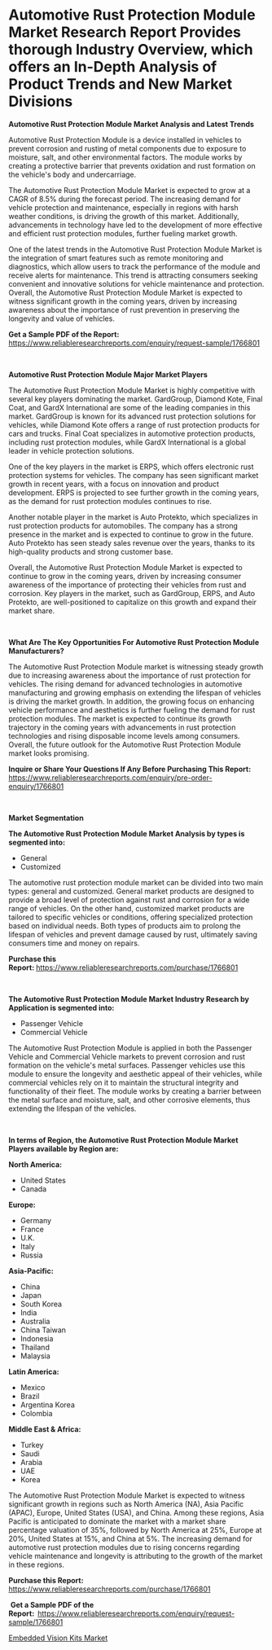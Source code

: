 <p><h1>Automotive Rust Protection Module Market Research Report Provides thorough Industry Overview, which offers an In-Depth Analysis of Product Trends and New Market Divisions</h1></p><p><strong>Automotive Rust Protection Module Market Analysis and Latest Trends</strong></p>
<p><p>Automotive Rust Protection Module is a device installed in vehicles to prevent corrosion and rusting of metal components due to exposure to moisture, salt, and other environmental factors. The module works by creating a protective barrier that prevents oxidation and rust formation on the vehicle's body and undercarriage.</p><p>The Automotive Rust Protection Module Market is expected to grow at a CAGR of 8.5% during the forecast period. The increasing demand for vehicle protection and maintenance, especially in regions with harsh weather conditions, is driving the growth of this market. Additionally, advancements in technology have led to the development of more effective and efficient rust protection modules, further fueling market growth.</p><p>One of the latest trends in the Automotive Rust Protection Module Market is the integration of smart features such as remote monitoring and diagnostics, which allow users to track the performance of the module and receive alerts for maintenance. This trend is attracting consumers seeking convenient and innovative solutions for vehicle maintenance and protection. Overall, the Automotive Rust Protection Module Market is expected to witness significant growth in the coming years, driven by increasing awareness about the importance of rust prevention in preserving the longevity and value of vehicles.</p></p>
<p><strong>Get a Sample PDF of the Report:&nbsp;</strong> <a href="https://www.reliableresearchreports.com/enquiry/request-sample/1766801">https://www.reliableresearchreports.com/enquiry/request-sample/1766801</a></p>
<p>&nbsp;</p>
<p><strong>Automotive Rust Protection Module Major Market Players</strong></p>
<p><p>The Automotive Rust Protection Module Market is highly competitive with several key players dominating the market. GardGroup, Diamond Kote, Final Coat, and GardX International are some of the leading companies in this market. GardGroup is known for its advanced rust protection solutions for vehicles, while Diamond Kote offers a range of rust protection products for cars and trucks. Final Coat specializes in automotive protection products, including rust protection modules, while GardX International is a global leader in vehicle protection solutions.</p><p>One of the key players in the market is ERPS, which offers electronic rust protection systems for vehicles. The company has seen significant market growth in recent years, with a focus on innovation and product development. ERPS is projected to see further growth in the coming years, as the demand for rust protection modules continues to rise.</p><p>Another notable player in the market is Auto Protekto, which specializes in rust protection products for automobiles. The company has a strong presence in the market and is expected to continue to grow in the future. Auto Protekto has seen steady sales revenue over the years, thanks to its high-quality products and strong customer base.</p><p>Overall, the Automotive Rust Protection Module Market is expected to continue to grow in the coming years, driven by increasing consumer awareness of the importance of protecting their vehicles from rust and corrosion. Key players in the market, such as GardGroup, ERPS, and Auto Protekto, are well-positioned to capitalize on this growth and expand their market share.</p></p>
<p>&nbsp;</p>
<p><strong>What Are The Key Opportunities For Automotive Rust Protection Module Manufacturers?</strong></p>
<p><p>The Automotive Rust Protection Module market is witnessing steady growth due to increasing awareness about the importance of rust protection for vehicles. The rising demand for advanced technologies in automotive manufacturing and growing emphasis on extending the lifespan of vehicles is driving the market growth. In addition, the growing focus on enhancing vehicle performance and aesthetics is further fueling the demand for rust protection modules. The market is expected to continue its growth trajectory in the coming years with advancements in rust protection technologies and rising disposable income levels among consumers. Overall, the future outlook for the Automotive Rust Protection Module market looks promising.</p></p>
<p><strong>Inquire or Share Your Questions If Any Before Purchasing This Report:</strong> <a href="https://www.reliableresearchreports.com/enquiry/pre-order-enquiry/1766801">https://www.reliableresearchreports.com/enquiry/pre-order-enquiry/1766801</a></p>
<p>&nbsp;</p>
<p><strong>Market Segmentation</strong></p>
<p><strong>The Automotive Rust Protection Module Market Analysis by types is segmented into:</strong></p>
<p><ul><li>General</li><li>Customized</li></ul></p>
<p><p>The automotive rust protection module market can be divided into two main types: general and customized. General market products are designed to provide a broad level of protection against rust and corrosion for a wide range of vehicles. On the other hand, customized market products are tailored to specific vehicles or conditions, offering specialized protection based on individual needs. Both types of products aim to prolong the lifespan of vehicles and prevent damage caused by rust, ultimately saving consumers time and money on repairs.</p></p>
<p><strong>Purchase this Report:&nbsp;</strong><a href="https://www.reliableresearchreports.com/purchase/1766801">https://www.reliableresearchreports.com/purchase/1766801</a></p>
<p>&nbsp;</p>
<p><strong>The Automotive Rust Protection Module Market Industry Research by Application is segmented into:</strong></p>
<p><ul><li>Passenger Vehicle</li><li>Commercial Vehicle</li></ul></p>
<p><p>The Automotive Rust Protection Module is applied in both the Passenger Vehicle and Commercial Vehicle markets to prevent corrosion and rust formation on the vehicle's metal surfaces. Passenger vehicles use this module to ensure the longevity and aesthetic appeal of their vehicles, while commercial vehicles rely on it to maintain the structural integrity and functionality of their fleet. The module works by creating a barrier between the metal surface and moisture, salt, and other corrosive elements, thus extending the lifespan of the vehicles.</p></p>
<p>&nbsp;</p>
<p><strong>In terms of Region, the Automotive Rust Protection Module Market Players available by Region are:</strong></p>
<p>
    <p> <strong> North America: </strong>
        <ul>
            <li>United States</li>
            <li>Canada</li>
        </ul>
        </p> 
    <p> <strong> Europe: </strong>
        <ul>
            <li>Germany</li>
            <li>France</li>
            <li>U.K.</li>
            <li>Italy</li>
            <li>Russia</li>
        </ul>
        </p> 
    <p> <strong> Asia-Pacific: </strong>
        <ul>
            <li>China</li>
            <li>Japan</li>
            <li>South Korea</li>
            <li>India</li>
            <li>Australia</li>
            <li>China Taiwan</li>
            <li>Indonesia</li>
            <li>Thailand</li>
            <li>Malaysia</li>
        </ul>
        </p> 
    <p> <strong> Latin America: </strong>
        <ul>
            <li>Mexico</li>
            <li>Brazil</li>
            <li>Argentina Korea</li>
            <li>Colombia</li>
        </ul>
        </p> 
    <p> <strong> Middle East & Africa: </strong>
        <ul>
            <li>Turkey</li>
            <li>Saudi</li>
            <li>Arabia</li>
            <li>UAE</li>
            <li>Korea</li>
        </ul>
    </p>
    </p>
<p><p>The Automotive Rust Protection Module Market is expected to witness significant growth in regions such as North America (NA), Asia Pacific (APAC), Europe, United States (USA), and China. Among these regions, Asia Pacific is anticipated to dominate the market with a market share percentage valuation of 35%, followed by North America at 25%, Europe at 20%, United States at 15%, and China at 5%. The increasing demand for automotive rust protection modules due to rising concerns regarding vehicle maintenance and longevity is attributing to the growth of the market in these regions.</p></p>
<p><strong>Purchase this Report: </strong><a href="https://www.reliableresearchreports.com/purchase/1766801">https://www.reliableresearchreports.com/purchase/1766801</a></p>
<p>&nbsp;<strong>Get a Sample PDF of the Report:&nbsp;&nbsp;</strong><a href="https://www.reliableresearchreports.com/enquiry/request-sample/1766801">https://www.reliableresearchreports.com/enquiry/request-sample/1766801</a></p>
<p><strong></strong></p>
<p><p><a href="https://github.com/pizolina/Market-Research-Report-List-3/blob/main/embedded-vision-kits-market.md">Embedded Vision Kits Market</a></p></p>